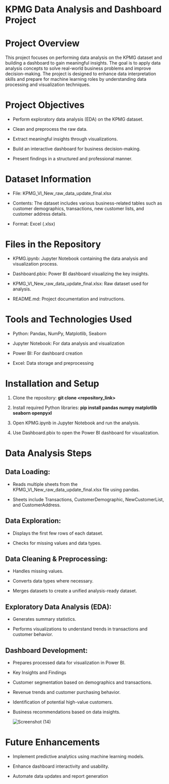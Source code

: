 # KPMG Data Analysis and Dashboard Project

# Project Overview

This project focuses on performing data analysis on the KPMG dataset and building a dashboard to gain meaningful insights. The goal is to apply data analysis concepts to solve real-world business problems and improve decision-making. The project is designed to enhance data interpretation skills and prepare for machine learning roles by understanding data processing and visualization techniques.

# Project Objectives

- Perform exploratory data analysis (EDA) on the KPMG dataset.

- Clean and preprocess the raw data.

- Extract meaningful insights through visualizations.

- Build an interactive dashboard for business decision-making.

- Present findings in a structured and professional manner.

# Dataset Information

- File: KPMG_VI_New_raw_data_update_final.xlsx

- Contents: The dataset includes various business-related tables such as customer demographics, transactions, new customer lists, and customer address details.

- Format: Excel (.xlsx)

# Files in the Repository

- KPMG.ipynb: Jupyter Notebook containing the data analysis and visualization process.

- Dashboard.pbix: Power BI dashboard visualizing the key insights.

- KPMG_VI_New_raw_data_update_final.xlsx: Raw dataset used for analysis.

- README.md: Project documentation and instructions.

# Tools and Technologies Used

- Python: Pandas, NumPy, Matplotlib, Seaborn

- Jupyter Notebook: For data analysis and visualization

- Power BI: For dashboard creation

- Excel: Data storage and preprocessing

# Installation and Setup

1. Clone the repository:
   **git clone <repository_link>**

2. Install required Python libraries:
   **pip install pandas numpy matplotlib seaborn openpyxl**

3. Open KPMG.ipynb in Jupyter Notebook and run the analysis.

4. Use Dashboard.pbix to open the Power BI dashboard for visualization.

# Data Analysis Steps

 ## Data Loading: 
  
  - Reads multiple sheets from the KPMG_VI_New_raw_data_update_final.xlsx file using pandas.
  
  - Sheets include Transactions, CustomerDemographic, NewCustomerList, and CustomerAddress.
  
  ## Data Exploration:
  
  - Displays the first few rows of each dataset.
  
  - Checks for missing values and data types.
  
  ## Data Cleaning & Preprocessing:
  
  - Handles missing values.
  
  - Converts data types where necessary.
  
  - Merges datasets to create a unified analysis-ready dataset.

  ## Exploratory Data Analysis (EDA):
  
  - Generates summary statistics.
  
  - Performs visualizations to understand trends in transactions and customer behavior.

  ## Dashboard Development:
  
  - Prepares processed data for visualization in Power BI.
  
  - Key Insights and Findings
  
  - Customer segmentation based on demographics and transactions.
  
  - Revenue trends and customer purchasing behavior.
  
  - Identification of potential high-value customers.
  
  - Business recommendations based on data insights.

    ![Screenshot (14)](https://github.com/user-attachments/assets/72096bbc-c40b-462b-972e-0606c6192039)



# Future Enhancements


- Implement predictive analytics using machine learning models.

- Enhance dashboard interactivity and usability.

- Automate data updates and report generation

